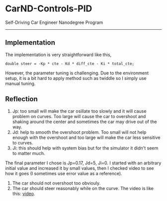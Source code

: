 # CarND-Controls-PID
Self-Driving Car Engineer Nanodegree Program

---

## Implementation 

The implementation is very straightforward like this,
```
double steer = -Kp * cte - Kd * diff_cte - Ki * total_cte;
```
However, the parameter tuning is challenging. Due to the environment setup, it is a bit hard to apply method such as twiddle so I simply use manual tuning.

## Reflection

1. Jp: too small will make the car osillate too slowly and it will cause problem on curves. Too large will cause the car to overshoot and shaking around the center and sometimes the car may drive out of the way.
2. Jd: help to smooth the overshoot problem. Too small will not help enough with the overshoot and too large will make the car less sensitive to curves.
3. Ji: this should help with system bias but for the simulator it didn't seem to matter much.

The final parameter I chose is Jp=0.17, Jd=5, Ji=0. I started with an arbitrary initial value and increased it by small values, then I checked video to see how it goes (I sometimes use error value as a reference).
1. The car should not overshoot too obviouly.
2. The car should steer reasonably while on the curve.
The video is like this:
[video](https://github.com/baihongjie/selfdrivingcar/blob/master/PIDControl/result.mp4).
 
